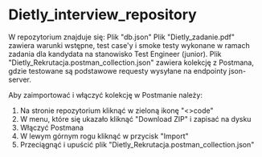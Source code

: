 # Dietly_interview_repository

W repozytorium znajduje się:
Plik "db.json" 
Plik "Dietly_zadanie.pdf" zawiera warunki wstępne, test case'y i smoke testy wykonane w ramach zadania dla kandydata na stanowisko Test Engineer (junior).
Plik "Dietly_Rekrutacja.postman_collection.json" zawiera kolekcję z Postmana, gdzie testowane są podstawowe requesty wysyłane na endpointy json-server.

Aby zaimportować i włączyć kolekcję w Postmanie należy:
1. Na stronie repozytorium kliknąć w zieloną ikonę "<>code"
2. W menu, które się ukazało kliknąć "Download ZIP" i zapisać na dysku
3. Włączyć Postmana
4. W lewym górnym rogu kliknąć w przycisk "Import"
5. Przeciągnąć i upuścić plik "Dietly_Rekrutacja.postman_collection.json"
